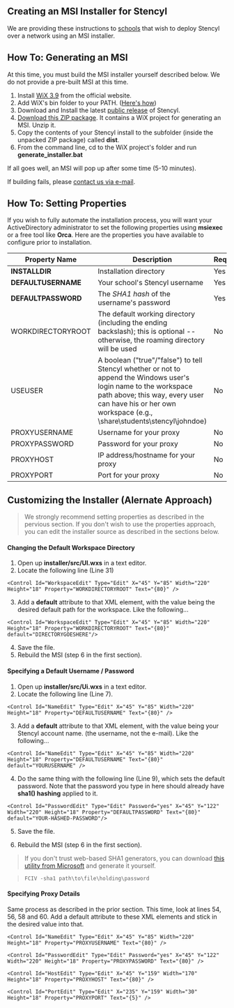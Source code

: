 ## Creating an MSI Installer for Stencyl

We are providing these instructions to [schools](http://www.stencyl.com/education/pricing/) that wish to deploy Stencyl over a network using an MSI installer.


## How To: Generating an MSI

At this time, you must build the MSI installer yourself described below. We do not provide a pre-built MSI at this time.

1. Install [WiX 3.9](https://wix.codeplex.com/releases/view/136891) from the official website.
2. Add WiX's bin folder to your PATH. ([Here's how](https://msdn.microsoft.com/en-us/library/gg513936.aspx))
3. Download and Install the latest [public release](http://www.stencyl.com/download/) of Stencyl. 
4. [Download this ZIP package](http://static.stencyl.com/edukit/Stencyl-MSI-Generator-3.zip). It contains a WiX project for generating an MSI. Unzip it.
5. Copy the contents of your Stencyl install to the subfolder (inside the unpacked ZIP package) called **dist**.
6. From the command line, cd to the WiX project's folder and run **generate_installer.bat**

If all goes well, an MSI will pop up after some time (5-10 minutes).

If building fails, please [contact us via e-mail](http://www.stencyl.com/about/contact/).


## How To: Setting Properties

If you wish to fully automate the installation process, you will want your ActiveDirectory administrator to set the following properties using **msiexec** or a free tool like **Orca**. Here are the properties you have available to configure prior to installation.

Property Name | Description | Required?
--- | --- | ---
**INSTALLDIR** | Installation directory | Yes
**DEFAULTUSERNAME** | Your school's Stencyl username | Yes
**DEFAULTPASSWORD** | The *SHA1 hash* of the username's password | Yes
WORKDIRECTORYROOT | The default working directory (including the ending backslash); this is optional -- otherwise, the roaming directory will be used | No
USEUSER | A boolean ("true"/"false") to tell Stencyl whether or not to append the Windows user's login name to the workspace path above; this way, every user can have his or her own workspace (e.g., \\share\students\stencyl\johndoe) | No
PROXYUSERNAME | Username for your proxy | No
PROXYPASSWORD | Password for your proxy | No
PROXYHOST | IP address/hostname for your proxy | No
PROXYPORT | Port for your proxy | No


## Customizing the Installer (Alernate Approach)

> We strongly recommend setting properties as described in the pervious section. If you don't wish to use the properties approach, you can edit the installer source as described in the sections below.

#### Changing the Default Workspace Directory

1. Open up **installer/src/UI.wxs** in a text editor.
2. Locate the following line (Line 31)

  ```
  <Control Id="WorkspaceEdit" Type="Edit" X="45" Y="85" Width="220" Height="18" Property="WORKDIRECTORYROOT" Text="{80}" />
  ```

3. Add a **default** attribute to that XML element, with the value being the desired default path for the workspace. Like the following...

  ```
  <Control Id="WorkspaceEdit" Type="Edit" X="45" Y="85" Width="220" Height="18" Property="WORKDIRECTORYROOT" Text="{80}" default="DIRECTORYGOESHERE"/>
  ```

4. Save the file.
5. Rebuild the MSI (step 6 in the first section).


#### Specifying a Default Username / Password

1. Open up **installer/src/Ui.wxs** in a text editor.
2. Locate the following line (Line 7).

  ```
  <Control Id="NameEdit" Type="Edit" X="45" Y="85" Width="220" Height="18" Property="DEFAULTUSERNAME" Text="{80}" />
  ```

3. Add a **default** attribute to that XML element, with the value being your Stencyl account name. (the username, not the e-mail). Like the following...

  ```
  <Control Id="NameEdit" Type="Edit" X="45" Y="85" Width="220" Height="18" Property="DEFAULTUSERNAME" Text="{80}" default="YOURUSERNAME" />
  ```

4. Do the same thing with the following line (Line 9), which sets the default password. Note that the password you type in here should already have **sha1() hashing** applied to it.

  ```
  <Control Id="PasswordEdit" Type="Edit" Password="yes" X="45" Y="122" Width="220" Height="18" Property="DEFAULTPASSWORD" Text="{80}" default="YOUR-HASHED-PASSWORD"/>
  ```

5. Save the file.

6. Rebuild the MSI (step 6 in the first section).

> If you don't trust web-based SHA1 generators, you can download [this utility from Microsoft](https://support.microsoft.com/en-us/kb/841290) and generate it yourself.

> `FCIV -sha1 path\to\file\holding\password`


#### Specifying Proxy Details

Same process as described in the prior section. This time, look at lines 54, 56, 58 and 60. Add a default attribute to these XML elements and stick in the desired value into that.

```
<Control Id="NameEdit" Type="Edit" X="45" Y="85" Width="220" Height="18" Property="PROXYUSERNAME" Text="{80}" />
```

```
<Control Id="PasswordEdit" Type="Edit" Password="yes" X="45" Y="122" Width="220" Height="18" Property="PROXYPASSWORD" Text="{80}" />
```

```
<Control Id="HostEdit" Type="Edit" X="45" Y="159" Width="170" Height="18" Property="PROXYHOST" Text="{80}" />
```

```
<Control Id="PortEdit" Type="Edit" X="235" Y="159" Width="30" Height="18" Property="PROXYPORT" Text="{5}" />
```

